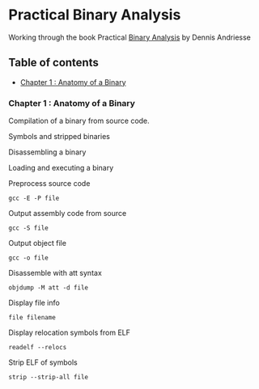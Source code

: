 # Practical Binary Analysis

Working through the book Practical [Binary Analysis](https://www.amazon.co.uk/Practical-Binary-Analysis-Dennis-Andriesse/dp/1593279124) by Dennis Andriesse

## Table of contents
* [Chapter 1 : Anatomy of a Binary](#Chapter-1-:-Anatomy-of-a-Binary)

### Chapter 1 : Anatomy of a Binary

Compilation of a binary from source code. 

Symbols and stripped binaries

Disassembling a binary

Loading and executing a binary

Preprocess source code

`gcc -E -P file`

Output assembly code from source

`gcc -S file`

Output object file

`gcc -o file`

Disassemble with att syntax

`objdump -M att -d file`

Display file info

`file filename`

Display relocation symbols from ELF

`readelf --relocs`

Strip ELF of symbols

`strip --strip-all file`




